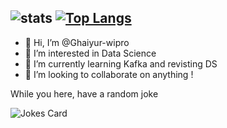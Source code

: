 ![stats](https://github-readme-stats.vercel.app/api?username=Ghaiyur-wipro&show_icons=true)
[![Top Langs](https://github-readme-stats.vercel.app/api/top-langs/?username=Ghaiyur-wipro&layout=compact)](https://github.com/anuraghazra/github-readme-stats)
---

- 👋 Hi, I’m @Ghaiyur-wipro
- 👀 I’m interested in Data Science
- 🌱 I’m currently learning Kafka and revisting DS
- 💞️ I’m looking to collaborate on anything !

While you here, have a random joke 
<!-- Markdown -->

![Jokes Card](https://readme-jokes.vercel.app/api)
